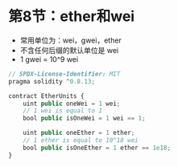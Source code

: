 # 第8节：ether和wei

- 常用单位为：wei，gwei，ether
- 不含任何后缀的默认单位是 wei
- 1 gwei = 10^9 wei

```js
// SPDX-License-Identifier: MIT
pragma solidity ^0.8.13;

contract EtherUnits {
    uint public oneWei = 1 wei;
    // 1 wei is equal to 1
    bool public isOneWei = 1 wei == 1;

    uint public oneEther = 1 ether;
    // 1 ether is equal to 10^18 wei
    bool public isOneEther = 1 ether == 1e18;
}
```
